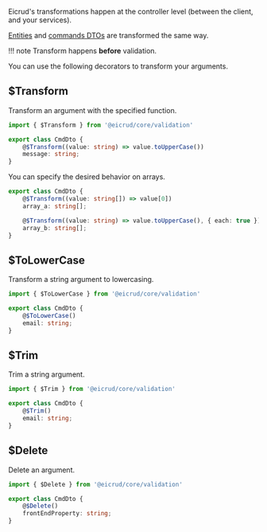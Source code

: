 Eicrud's transformations happen at the controller level (between the client, and your services).

[Entities](../services/entity.md) and [commands DTOs](../services/commands.md) are transformed the same way.

!!! note 
    Transform happens **before** validation.

You can use the following decorators to transform your arguments.


## **$Transform**

Transform an argument with the specified function.

```typescript 
import { $Transform } from '@eicrud/core/validation'

export class CmdDto {
    @$Transform((value: string) => value.toUpperCase())
    message: string;
}
```

You can specify the desired behavior on arrays.

```typescript 
export class CmdDto {
    @$Transform((value: string[]) => value[0])
    array_a: string[];

    @$Transform((value: string) => value.toUpperCase(), { each: true })
    array_b: string[];
}
```

## **$ToLowerCase**

Transform a string argument to lowercasing.

```typescript 
import { $ToLowerCase } from '@eicrud/core/validation'

export class CmdDto {
    @$ToLowerCase()
    email: string;
}
```

## **$Trim**

Trim a string argument.

```typescript 
import { $Trim } from '@eicrud/core/validation'

export class CmdDto {
    @$Trim()
    email: string;
}
```

## **$Delete**
Delete an argument.

```typescript 
import { $Delete } from '@eicrud/core/validation'

export class CmdDto {
    @$Delete()
    frontEndProperty: string;
}
```

